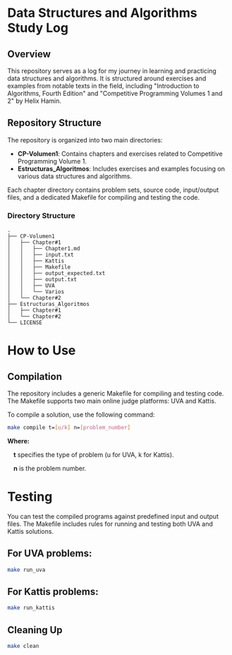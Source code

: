 # Data Structures and Algorithms Study Log

## Overview

This repository serves as a log for my journey in learning and practicing data structures and algorithms. It is structured around exercises and examples from notable texts in the field, including "Introduction to Algorithms, Fourth Edition" and "Competitive Programming Volumes 1 and 2" by Helix Hamin.

## Repository Structure

The repository is organized into two main directories:

- **CP-Volumen1**: Contains chapters and exercises related to Competitive Programming Volume 1.
- **Estructuras_Algoritmos**: Includes exercises and examples focusing on various data structures and algorithms.

Each chapter directory contains problem sets, source code, input/output files, and a dedicated Makefile for compiling and testing the code.

### Directory Structure

```plaintext
.
├── CP-Volumen1
│   ├── Chapter#1
│   │   ├── Chapter1.md
│   │   ├── input.txt
│   │   ├── Kattis
│   │   ├── Makefile
│   │   ├── output_expected.txt
│   │   ├── output.txt
│   │   ├── UVA
│   │   └── Varios
│   └── Chapter#2
├── Estructuras_Algoritmos
│   ├── Chapter#1
│   └── Chapter#2
└── LICENSE
```

# How to Use

## Compilation

The repository includes a generic Makefile for compiling and testing code. The Makefile supports two main online judge platforms: UVA and Kattis.

To compile a solution, use the following command:

```bash
make compile t=[u/k] n=[problem_number]
```

**Where:**

&emsp;**t** specifies the type of problem (u for UVA, k for Kattis).

&emsp;**n** is the problem number.

# Testing

You can test the compiled programs against predefined input and output files. The Makefile includes rules for running and testing both UVA and Kattis solutions.

## For UVA problems:

```bash
make run_uva
```

## For Kattis problems:

```bash
make run_kattis
```

## Cleaning Up

```bash
make clean
```